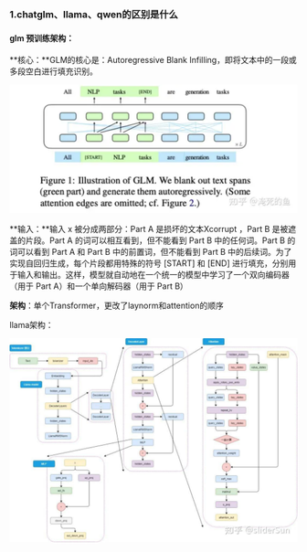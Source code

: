 ### 1.chatglm、llama、qwen的区别是什么

#### glm 预训练架构：

**核心：**GLM的核心是：Autoregressive Blank Infilling，即将文本中的一段或多段空白进行填充识别。

![image-20240326194146433](大模型面经.assets/image-20240326194146433.png)

**输入：**输入 x 被分成两部分：Part A 是损坏的文本Xcorrupt ，Part B 是被遮盖的片段。Part A 的词可以相互看到，但不能看到 Part B 中的任何词。Part B 的词可以看到 Part A 和 Part B 中的前置词，但不能看到 Part B 中的后续词。为了实现自回归生成，每个片段都用特殊的符号 [START] 和 [END] 进行填充，分别用于输入和输出。这样，模型就自动地在一个统一的模型中学习了一个双向编码器（用于 Part A）和一个单向解码器（用于 Part B）

**架构**：单个Transformer，更改了laynorm和attention的顺序



llama架构：

![img](大模型面经.assets/v2-3930cb394655af92781e962ab6bfc2b0_r.jpg)